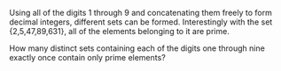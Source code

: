 <p>Using all of the digits 1 through 9 and concatenating them freely to form decimal integers, different sets can be formed. Interestingly with the set {2,5,47,89,631}, all of the elements belonging to it are prime.</p>
<p>How many distinct sets containing each of the digits one through nine exactly once contain only prime elements?</p>

